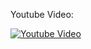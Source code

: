 Youtube Video:

[![Youtube Video](http://img.youtube.com/vi/p1D42_2ZNTU/0.jpg)](http://www.youtube.com/watch?v=p1D42_2ZNTU)

